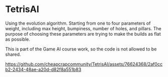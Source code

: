 # TetrisAI

Using the evolution algorithm. Starting from one to four parameters of weight,
including max height, bumpiness, number of holes, and pillars. The purpose of choosing these
parameters are trying to make the builds as flat as possible.

This is part of the Game AI course work, so the code is not allowed to be shared.

https://github.com/cheapcrapcommunity/TetrisAI/assets/76624368/2af0ccb2-2434-48ae-a20d-d82f8a551b83

